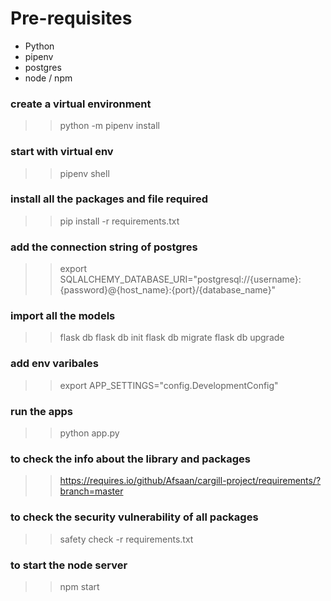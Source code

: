 # Pre-requisites

- Python
- pipenv
- postgres
- node / npm

### create a virtual environment
>> python -m pipenv install

### start with virtual env
>> pipenv shell

### install all the packages and file required 
>> pip install -r requirements.txt

### add the connection string of postgres
>> export SQLALCHEMY_DATABASE_URI="postgresql://{username}:{password}@{host_name}:{port}/{database_name}"


### import all the models
>> flask db
>> flask db init
>> flask db migrate
>> flask db upgrade

### add env varibales
>> export APP_SETTINGS="config.DevelopmentConfig"

### run the apps
>> python app.py


### to check the info about the library and packages
>> https://requires.io/github/Afsaan/cargill-project/requirements/?branch=master

### to check the security vulnerability of all packages
>> safety check -r requirements.txt


### to start the node server
>> npm start
